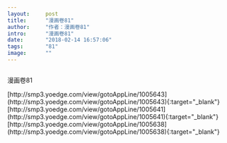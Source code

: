 ```yaml
---
layout:     post
title:      "漫画卷81"
author:     "作者：漫画卷81"
intro:      "漫画卷81"
date:       "2018-02-14 16:57:06"
tags:       "81"
image:      ""
---
```

<div style="text-align: center">
<p><img src=""/></p>
</div>
<p class="post-meta">
<span>漫画卷81</span>
</p>
[http://smp3.yoedge.com/view/gotoAppLine/1005643](http://smp3.yoedge.com/view/gotoAppLine/1005643){:target="_blank"}
[http://smp3.yoedge.com/view/gotoAppLine/1005641](http://smp3.yoedge.com/view/gotoAppLine/1005641){:target="_blank"}
[http://smp3.yoedge.com/view/gotoAppLine/1005638](http://smp3.yoedge.com/view/gotoAppLine/1005638){:target="_blank"}


